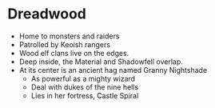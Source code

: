 # Dreadwood

- Home to monsters and raiders
- Patrolled by Keoish rangers
- Wood elf clans live on the edges.
- Deep inside, the Material and Shadowfell overlap.
- At its center is an ancient hag named Granny Nightshade
  - As powerful as a mighty wizard
  - Deal with dukes of the nine hells
  - Lies in her fortress, Castle Spiral